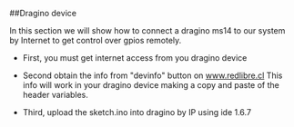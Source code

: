 ##Dragino device

In this section we will show how to connect a dragino ms14 to our system by Internet to get control over gpios remotely.

- First, you must get internet access from you dragino device

- Second obtain the info from "devinfo" button on www.redlibre.cl
  This info will work in your dragino device making a copy and paste of the header variables.

- Third, upload the sketch.ino into dragino by IP using ide 1.6.7
